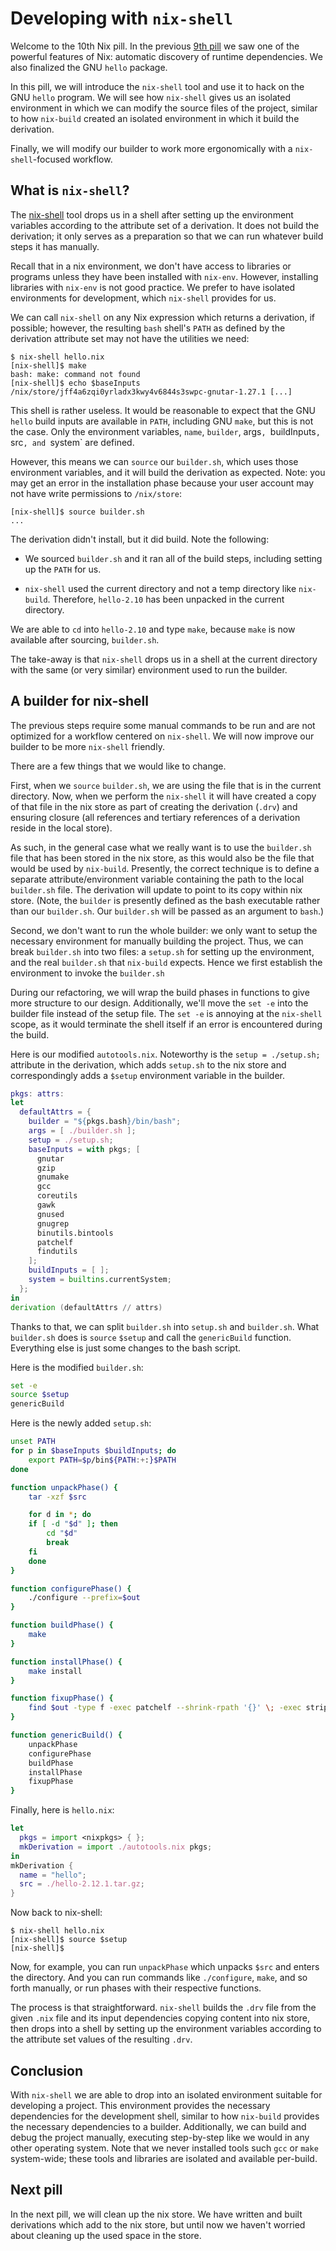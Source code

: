 # Developing with `nix-shell`

Welcome to the 10th Nix pill. In the previous [9th pill](09-automatic-runtime-dependencies.md) we saw one of the powerful features of Nix: automatic discovery of runtime dependencies. We also finalized the GNU `hello` package.

In this pill, we will introduce the `nix-shell` tool and use it to hack on the GNU `hello` program. We will see how `nix-shell` gives us an isolated environment in which we can modify the source files of the project, similar to how `nix-build` created an isolated environment in which it build the derivation.

Finally, we will modify our builder to work more ergonomically with a `nix-shell`-focused workflow.

## What is `nix-shell`?

The [nix-shell](https://nixos.org/manual/nix/stable/command-ref/nix-shell.html) tool drops us in a shell after setting up the environment variables according to the attribute set of a derivation. It does not build the derivation; it only serves as a preparation so that we can run whatever build steps it has manually.

Recall that in a nix environment, we don't have access to libraries or programs unless they have been installed with `nix-env`. However, installing libraries with `nix-env` is not good practice. We prefer to have isolated environments for development, which `nix-shell` provides for us.

We can call `nix-shell` on any Nix expression which returns a derivation, if possible; however, the resulting `bash` shell's `PATH` as defined by the derivation attribute set may not have the utilities we need:

```console
$ nix-shell hello.nix
[nix-shell]$ make
bash: make: command not found
[nix-shell]$ echo $baseInputs
/nix/store/jff4a6zqi0yrladx3kwy4v6844s3swpc-gnutar-1.27.1 [...]
```

This shell is rather useless. It would be reasonable to expect that the GNU `hello` build inputs are available in `PATH`, including GNU `make`, but this is not the case. Only the environment variables, `name`, `builder`, args`, `buildInputs`, `src`, and `system` are defined.

However, this means we can `source` our `builder.sh`, which uses those environment variables, and it will build the derivation as expected. Note: you may get an error in the installation phase because your user account may not have write permissions to `/nix/store`:

```console
[nix-shell]$ source builder.sh
...
```

The derivation didn't install, but it did build. Note the following:

- We sourced `builder.sh` and it ran all of the build steps, including setting up the `PATH` for us.

- `nix-shell` used the current directory and not a temp directory like `nix-build`. Therefore, `hello-2.10` has been unpacked in the current directory.

We are able to `cd` into `hello-2.10` and type `make`, because `make` is now available after sourcing, `builder.sh`.

The take-away is that `nix-shell` drops us in a shell at the current directory with the same (or very similar) environment used to run the builder.

## A builder for nix-shell

The previous steps require some manual commands to be run and are not optimized for a workflow centered on `nix-shell`. We will now improve our builder to be more `nix-shell` friendly.

There are a few things that we would like to change.

First, when we `source` `builder.sh`, we are using the file that is in the current directory. Now, when we perform the `nix-shell` it will have created a copy of that file in the nix store as part of creating the derivation (`.drv`) and ensuring closure (all references and tertiary references of a derivation reside in the local store).

As such, in the general case what we really want is to use the `builder.sh` file that has been stored in the nix store, as this would also be the file that would be used by `nix-build`. Presently, the correct technique is to define a separate attribute/environment variable containing the path to the local `builder.sh` file. The derivation will update to point to its copy within nix store. (Note, the `builder` is presently defined as the bash executable rather than our `builder.sh`. Our `builder.sh` will be passed as an argument to `bash`.)

Second, we don't want to run the whole builder: we only want to setup the necessary environment for manually building the project. Thus, we can break `builder.sh` into two files: a `setup.sh` for setting up the environment, and the real `builder.sh` that `nix-build` expects. Hence we first establish the environment to invoke the `builder.sh`

During our refactoring, we will wrap the build phases in functions to give more structure to our design. Additionally, we'll move the `set -e` into the builder file instead of the setup file. The `set -e` is annoying at the `nix-shell` scope, as it would terminate the shell itself if an error is encountered during the build.

Here is our modified `autotools.nix`. Noteworthy is the `setup = ./setup.sh;` attribute in the derivation, which adds `setup.sh` to the nix store and correspondingly adds a `$setup` environment variable in the builder.

```nix
pkgs: attrs:
let
  defaultAttrs = {
    builder = "${pkgs.bash}/bin/bash";
    args = [ ./builder.sh ];
    setup = ./setup.sh;
    baseInputs = with pkgs; [
      gnutar
      gzip
      gnumake
      gcc
      coreutils
      gawk
      gnused
      gnugrep
      binutils.bintools
      patchelf
      findutils
    ];
    buildInputs = [ ];
    system = builtins.currentSystem;
  };
in
derivation (defaultAttrs // attrs)
```

Thanks to that, we can split `builder.sh` into `setup.sh` and `builder.sh`. What `builder.sh` does is `source` `$setup` and call the `genericBuild` function. Everything else is just some changes to the bash script.

Here is the modified `builder.sh`:

```sh
set -e
source $setup
genericBuild
```

Here is the newly added `setup.sh`:

```sh
unset PATH
for p in $baseInputs $buildInputs; do
    export PATH=$p/bin${PATH:+:}$PATH
done

function unpackPhase() {
    tar -xzf $src

    for d in *; do
    if [ -d "$d" ]; then
        cd "$d"
        break
    fi
    done
}

function configurePhase() {
    ./configure --prefix=$out
}

function buildPhase() {
    make
}

function installPhase() {
    make install
}

function fixupPhase() {
    find $out -type f -exec patchelf --shrink-rpath '{}' \; -exec strip '{}' \; 2>/dev/null
}

function genericBuild() {
    unpackPhase
    configurePhase
    buildPhase
    installPhase
    fixupPhase
}
```

Finally, here is `hello.nix`:

```nix
let
  pkgs = import <nixpkgs> { };
  mkDerivation = import ./autotools.nix pkgs;
in
mkDerivation {
  name = "hello";
  src = ./hello-2.12.1.tar.gz;
}
```

Now back to nix-shell:

```console
$ nix-shell hello.nix
[nix-shell]$ source $setup
[nix-shell]$
```

Now, for example, you can run `unpackPhase` which unpacks `$src` and enters the directory. And you can run commands like `./configure`, `make`, and so forth manually, or run phases with their respective functions.

The process is that straightforward. `nix-shell` builds the `.drv` file from the given `.nix` file and its input dependencies copying content into nix store, then drops into a shell by setting up the environment variables according to the attribute set values of the resulting `.drv`.

## Conclusion

With `nix-shell` we are able to drop into an isolated environment suitable for developing a project. This environment provides the necessary dependencies for the development shell, similar to how `nix-build` provides the necessary dependencies to a builder. Additionally, we can build and debug the project manually, executing step-by-step like we would in any other operating system. Note that we never installed tools such `gcc` or `make` system-wide; these tools and libraries are isolated and available per-build.

## Next pill

In the next pill, we will clean up the nix store. We have written and built derivations which add to the nix store, but until now we haven't worried about cleaning up the used space in the store.
